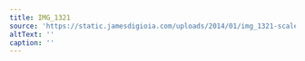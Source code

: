 ```yaml
---
title: IMG_1321
source: 'https://static.jamesdigioia.com/uploads/2014/01/img_1321-scaled.jpg'
altText: ''
caption: ''
---
```


